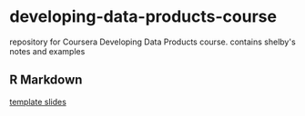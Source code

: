 # developing-data-products-course
repository for Coursera Developing Data Products course. contains shelby's notes and examples

## R Markdown
[template slides](https://shelbybachman.github.io/developing-data-products-course/R_markdown/my_presentation.html)
